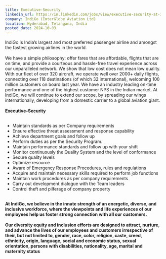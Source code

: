 ```yaml
---
title: Executive-Security
linkedin_url: https://in.linkedin.com/jobs/view/executive-security-at-indigo-interglobe-aviation-ltd-4042307381?position=60&pageNum=0&refId=dElrHFGNNPEPJRPLEL7ZfA%3D%3D&trackingId=cKhEpkC9VfnV0ctE1tsusQ%3D%3D
company: IndiGo (InterGlobe Aviation Ltd)
location: Hyderabad, Telangana, India
posted_date: 2024-10-03
---
```


<div class="description__text description__text--rich">
<section class="show-more-less-html" data-max-lines="5">
<div class="show-more-less-html__markup show-more-less-html__markup--clamp-after-5 relative overflow-hidden">
          IndiGo is India’s largest and most preferred passenger airline and amongst the fastest growing airlines in the world.<br/><br/>We have a simple philosophy: offer fares that are affordable, flights that are on time, and provide a courteous and hassle-free travel experience across our unparalleled network. We show that low cost does not mean low quality. With our fleet of over 320 aircraft, we operate well over 2000+ daily flights, connecting over 118 destinations (of which 32 international), welcoming 100 million customers on board last year. We have an industry leading on-time performance and one of the highest customer NPS in the Indian market. At IndiGo, we will continue to extend our scope, by spreading our wings internationally, developing from a domestic carrier to a global aviation giant.<br/><br/><strong>Executive-Security<br/><br/></strong><ul><li> Maintain standards as per Company requirements</li><li> Ensure effective threat assessment and response capability</li><li> Achieve department goals and follow up</li><li> Perform duties as per the Security Program.</li><li> Maintain performance standards and follow up with your shift</li><li> Monitor continuously the Quality System and the level of conformance</li><li> Secure quality levels</li><li> Optimize resource</li><li> Aware of Emergency Response Procedures, rules and regulations</li><li> Acquire and maintain necessary skills required to perform job functions</li><li> Maintain work procedures as per company requirements</li><li> Carry out development dialogue with the Team leaders</li><li> Control theft and pilferage of company property<br/><br/></li></ul><strong> At IndiGo, we believe in the innate strength of an energetic, diverse, and inclusive workforce, where the viewpoints and life experiences of our employees help us foster strong connection with all our customers. <br/><br/></strong><strong> Our diversity equity and inclusion efforts are designed to attract, nurture, and advance the lives of our employees and customers irrespective of their, but not limited to, gender, race, color, religion, caste, creed, ethnicity, origin, language, social and economic status, sexual orientation, persons with disabilities, nationality, age, marital and maternity status</strong>
</div>


<!-- --> </section>
</div>